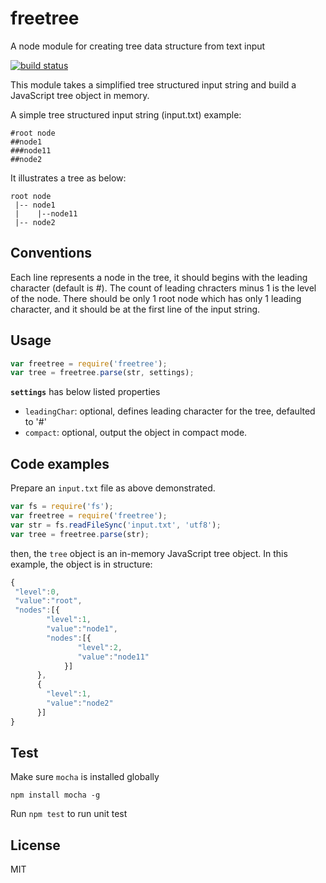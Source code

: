 freetree
========

A node module for creating tree data structure from text input

[![build status](https://travis-ci.org/liushuping/freetree.svg)](https://travis-ci.org/liushuping/freetree.svg)

This module takes a simplified tree structured input string and build a JavaScript tree object in memory. 

A simple tree structured input string (input.txt) example:
```
#root node
##node1
###node11
##node2
```
It illustrates a tree as below:
```
root node
 |-- node1
 |    |--node11
 |-- node2
```
## Conventions
Each line represents a node in the tree, it should begins with the leading character (default is \#). The count of leading chracters minus 1 is the level of the node. There should be only 1 root node which has only 1 leading character, and it should be at the first line of the input string.

## Usage
```javascript
var freetree = require('freetree');
var tree = freetree.parse(str, settings);
```
**`settings`** has below listed properties
* `leadingChar`: optional, defines leading character for the tree, defaulted to '#' 
* `compact`: optional, output the object in compact mode.

## Code examples
Prepare an `input.txt` file as above demonstrated.
```JavaScript
var fs = require('fs');
var freetree = require('freetree');
var str = fs.readFileSync('input.txt', 'utf8');
var tree = freetree.parse(str);
```
then, the `tree` object is an in-memory JavaScript tree object. In this example, the object is in structure:
```JavaScript
{
 "level":0,
 "value":"root",
 "nodes":[{
	    "level":1,
	    "value":"node1",
	    "nodes":[{
		       "level":2,
	   	       "value":"node11"
		    }]
	  },
	  {
	    "level":1,
	    "value":"node2"
	  }]
}
```
## Test
Make sure `mocha` is installed globally
```
npm install mocha -g
```
Run `npm test` to run unit test
## License
MIT

